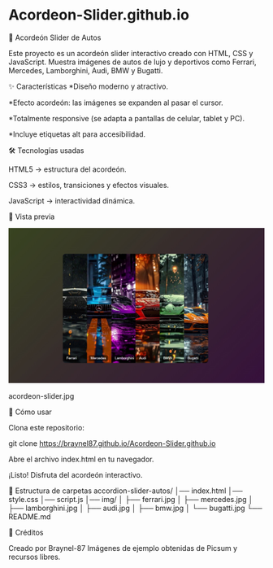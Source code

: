 # Acordeon-Slider.github.io

🚗 Acordeón Slider de Autos

Este proyecto es un acordeón slider interactivo creado con HTML, CSS y JavaScript.
Muestra imágenes de autos de lujo y deportivos como Ferrari, Mercedes, Lamborghini, Audi, BMW y Bugatti.

✨ Características
*Diseño moderno y atractivo.

*Efecto acordeón: las imágenes se expanden al pasar el cursor.

*Totalmente responsive (se adapta a pantallas de celular, tablet y PC).

*Incluye etiquetas alt para accesibilidad.

🛠️ Tecnologías usadas

HTML5 → estructura del acordeón.

CSS3 → estilos, transiciones y efectos visuales.

JavaScript → interactividad dinámica.

📸 Vista previa

![Vista previa](./acordeon-slider.jpg)

acordeon-slider.jpg

🚀 Cómo usar

Clona este repositorio:

git clone https://braynel87.github.io/Acordeon-Slider.github.io


Abre el archivo index.html en tu navegador.

¡Listo! Disfruta del acordeón interactivo.

📂 Estructura de carpetas
accordion-slider-autos/
│── index.html
│── style.css
│── script.js
│── img/
│    ├── ferrari.jpg
│    ├── mercedes.jpg
│    ├── lamborghini.jpg
│    ├── audi.jpg
│    ├── bmw.jpg
│    └── bugatti.jpg
└── README.md

🙌 Créditos

Creado por Braynel-87
Imágenes de ejemplo obtenidas de Picsum
 y recursos libres.

